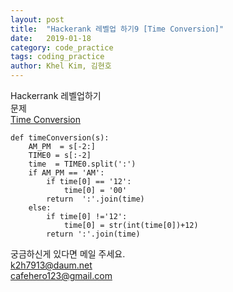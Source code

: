 ```yaml
---
layout: post
title:  "Hackerank 레벨업 하기9 [Time Conversion]"
date:   2019-01-18
category: code_practice
tags: coding_practice
author: Khel Kim, 김현호
---
```


Hackerrank 레벨업하기  
문제  
[Time Conversion](https://www.hackerrank.com/challenges/time-conversion/problem)

~~~
def timeConversion(s):
    AM_PM  = s[-2:]
    TIME0 = s[:-2]
    time  = TIME0.split(':')
    if AM_PM == 'AM':
        if time[0] == '12':
            time[0] = '00'
        return  ':'.join(time)
    else:
        if time[0] !='12':
            time[0] = str(int(time[0])+12)
        return ':'.join(time)
~~~

궁금하신게 있다면 메일 주세요.   
k2h7913@daum.net  
cafehero123@gmail.com
